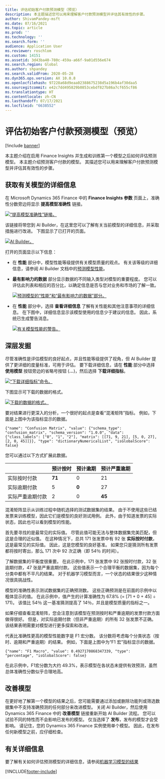 ```yaml
---
title: 评估初始客户付款预测模型（预览）
description: 本主题描述您可以用来理解客户付款预测模型并评估其有效性的步骤。
author: ShivamPandey-msft
ms.date: 07/16/2021
ms.topic: article
ms.prod: ''
ms.technology: ''
ms.search.form: ''
audience: Application User
ms.reviewer: roschlom
ms.custom: 14151
ms.assetid: 3d43ba40-780c-459a-a66f-9a01d556e674
ms.search.region: Global
ms.author: shpandey
ms.search.validFrom: 2020-05-28
ms.dyn365.ops.version: AX 10.0.8
ms.openlocfilehash: 97228a68d9eaa02388675238d5a196b4af30daa5
ms.sourcegitcommit: e42c7dd495829b0853cebdf827b86a7cf655cf86
ms.translationtype: HT
ms.contentlocale: zh-CN
ms.lasthandoff: 07/17/2021
ms.locfileid: "6638552"
---
```

# <a name="evaluate-the-initial-customer-payment-prediction-model-preview"></a>评估初始客户付款预测模型（预览）

[!include [banner](../includes/banner.md)]

本主题介绍在启用 Finance Insights 并生成和训练第一个模型之后如何评估预测模型。 本主题介绍预测客户付款的模型。 其描述您可以用来理解客户付款预测模型并评估其有效性的步骤。

## <a name="getting-details-about-the-model"></a>获取有关模型的详细信息

在 Microsoft Dynamics 365 Finance 中的 **Finance Insights 参数** 页面上，准确性分数旁边将显示 **提高模型准确性** 链接。

[![“提高模型准确性”链接。](./media/prediction-model.png)](./media/prediction-model.png)

该链接将带您到 AI Builder，在这里您可以了解有关当前模型的详细信息，并采取措施进行改进。 下图显示了已打开的页面。

[![AI Builder。](./media/what-to-predict.png)](./media/what-to-predict.png)

打开的页面显示以下信息：

- 在 **性能** 部分中，模型性能等级提供有关模型质量的观点。 有关该等级的详细信息，请参阅 AI Builder 文档中的[预测模型性能](/ai-builder/prediction-performance)。
- **最有影响力的数据** 部分显示数据的不同输入类型对模型的重要程度。 您可以评估此列表和相应的百分比，以确定信息是否与您对业务和市场的了解一致。

    [![预测模型的“性能”和“最有影响力的数据”部分。](./media/models.png)](./media/models.png)

- 在 **性能** 部分中，选择 **查看详细信息** 了解有关性能和其他注意事项的详细信息。 在下图中，详细信息显示该模型使用的信息少于建议的信息。 因此，系统已生成警告消息。

    [![有关模型性能的警告。](./media/details.png)](./media/details.png)

## <a name="digging-deeper"></a>深层发掘

尽管准确性是评估模型的良好起点，并且性能等级提供了视角，但 AI Builder 提供了更详细的度量标准，可用于评估。 要下载详细信息，请在 **性能** 部分中选择 **使用模型** 按钮旁边的省略号按钮 (**...**)，然后选择 **下载详细指标**。

[![“下载详细指标”命令。](./media/performance.png)](./media/performance.png)

下图显示可下载的数据的格式。

[![下载的数据的格式。](./media/data-format.png)](./media/data-format.png)

要对结果进行更深入的分析，一个很好的起点是查看“混淆矩阵”指标。 例如，下面是上图中为该指标显示的数据。

`{"name": "Confusion Matrix", "value": {"schema_type": "confusion_matrix", "schema_version": "1.0.0", "data": {"class_labels": ["0", "1", "2"], "matrix": [[71, 9, 21], [5, 0, 27], [2, 0, 45]]}}, "type": "dictionaryNumericalList", "isGlobalScore": false}`

您可以通过以下方式扩展此数据。

| &nbsp;                   | 预计按时 | 预计逾期 | 预计严重逾期 |
|--------------------------|-------------------|----------------|---------------------|
| 实际按时付款   | **71**            | 0              | 21                  |
| 实际逾期付款      | 5                 | **0**          | 27                  |
| 实际严重逾期付款 | 2                 | 0              | **45**              |

混淆矩阵显示从训练过程中随机选择的测试数据集的结果。 由于不使用这些已结发票来训练模型，因此它们是模型的良好测试用例。 此外，由于知道发票的实际状态，因此也可以看到模型的性能。

首先要寻找的是最常见的实际值。 尽管此值可能无法与整体数据集完美匹配，但这是合理的近似值。 在这种情况下，总共 171 张发票中有 92 张 **实际按时付款**，这是最常见的实际值。 因此，这是您模型的良好基准。 如果您只是猜测所有发票都将按时寄出，那么 171 次中 92 次正确（即 54％ 的时间）。

了解数据集的平衡度很重要。 在此示例中，171 张发票中 92 张按时付款，32 张逾期付款，47 张是严重逾期付款。 这些值表示一个合理平衡的数据集，因为每个分类中都有不平凡的结果。 对于机器学习模型而言，一个状态的结果很少这种情况很具挑战性。

模型的准确性表示测试数据集的正确预测数。 这些正确预测是在前面的示例中以粗体显示的值。 在此示例中，值产生的计算准确性为 67.8% (= \[71 + 0 + 45\] ÷ 171)。 该值比 54％ 这一基准猜测提高了 14％，并且是模型质量的指标之一。

如果仔细查看混淆矩阵，您会注意到该模型在预测按时和严重逾期的发票付款方面做得很好。 但是，对实际逾期付款（但非严重逾期）的所有 32 张发票不正确。 该结果表明需要对模型进行更多探索和改进。

代表比准确性更高的模型性能数字是 F1 宏分数。 该分数将考虑每个分类状态（按时、逾期和严重逾期）的结果。 例如，下面是上图中为“F1 宏”指标显示的数据。

`{"name": "F1 Macro", "value": 0.4927170868347339, "type": "percentage", "isGlobalScore": false}`

在此示例中，F1宏分数为大约 49.3%，表示模型在各状态未提供有效预测，虽然总体准确性分数似乎合理地高。

## <a name="improving-the-model"></a>改善模型

在更好地了解第一个模型的结果之后，您可能需要通过添加或删除功能列或筛选数据集中不支持准确预测的任何部分来改进模型。 关闭 AI Builder，然后使用 Dynamics 365 Finance 中的 **改善模型** 链接重新开始 AI Builder 流程。 您可以试验不同的特性而不会影响已发布的模型。 仅当选择了 **发布**，发布的模型才会受影响。 请记住，您的 Dynamics 365 Finance 实例使用单个模型。 因此，在发布任何新模型之前，应仔细检查。

## <a name="for-more-information"></a>有关详细信息

要了解有关如何评估预测模型的详细信息，请参阅[机器学习模型的结果](/confusion-matrix.md)

[!INCLUDE[footer-include](../../includes/footer-banner.md)]
